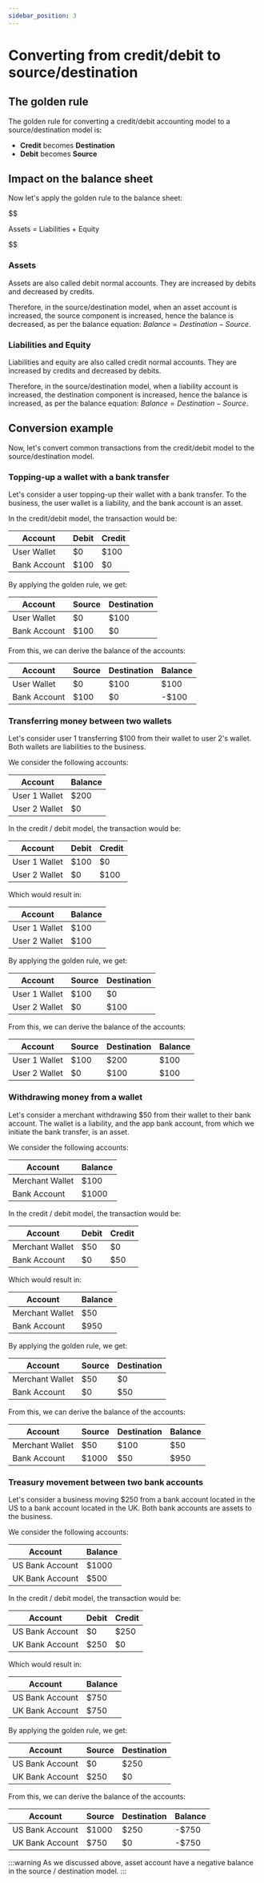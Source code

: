```yaml
---
sidebar_position: 3
---
```


# Converting from credit/debit to source/destination

## The golden rule

The golden rule for converting a credit/debit accounting model to a source/destination model is:
- **Credit** becomes **Destination**
- **Debit** becomes **Source**

## Impact on the balance sheet

Now let's apply the golden rule to the balance sheet:

$$

Assets = Liabilities + Equity

$$

### Assets

Assets are also called debit normal accounts. They are increased by debits and decreased by credits.

Therefore, in the source/destination model, when an asset account is increased, the source component is increased, hence the balance is decreased, as per the balance equation: $Balance = Destination - Source$.

### Liabilities and Equity

Liabilities and equity are also called credit normal accounts. They are increased by credits and decreased by debits.

Therefore, in the source/destination model, when a liability account is increased, the destination component is increased, hence the balance is increased, as per the balance equation: $Balance = Destination - Source$.

## Conversion example

Now, let's convert common transactions from the credit/debit model to the source/destination model.

### Topping-up a wallet with a bank transfer

Let's consider a user topping-up their wallet with a bank transfer. To the business, the user wallet is a liability, and the bank account is an asset.

In the credit/debit model, the transaction would be:

Account | Debit | Credit
--- | --- | ---
User Wallet | $0 | $100
Bank Account | $100 | $0

By applying the golden rule, we get:

Account | Source | Destination
--- | --- | ---
User Wallet | $0 | $100
Bank Account | $100 | $0

From this, we can derive the balance of the accounts:

Account | Source | Destination | Balance
--- | --- | --- | ---
User Wallet | $0 | $100 | $100
Bank Account | $100 | $0 | -$100

### Transferring money between two wallets

Let's consider user 1 transferring $100 from their wallet to user 2's wallet. Both wallets are liabilities to the business.

We consider the following accounts:

Account | Balance
--- | ---
User 1 Wallet | $200
User 2 Wallet | $0

In the credit / debit model, the transaction would be:

Account | Debit | Credit
--- | --- | ---
User 1 Wallet | $100 | $0
User 2 Wallet | $0 | $100

Which would result in:

Account | Balance
--- | ---
User 1 Wallet | $100
User 2 Wallet | $100

By applying the golden rule, we get:

Account | Source | Destination
--- | --- | ---
User 1 Wallet | $100 | $0
User 2 Wallet | $0 | $100

From this, we can derive the balance of the accounts:

Account | Source | Destination | Balance
--- | --- | --- | ---
User 1 Wallet | $100 | $200 | $100
User 2 Wallet | $0 | $100 | $100

### Withdrawing money from a wallet

Let's consider a merchant withdrawing $50 from their wallet to their bank account. The wallet is a liability, and the app bank account, from which we initiate the bank transfer, is an asset.

We consider the following accounts:

Account | Balance
--- | ---
Merchant Wallet | $100
Bank Account | $1000


In the credit / debit model, the transaction would be:

Account | Debit | Credit
--- | --- | ---
Merchant Wallet | $50 | $0
Bank Account | $0 | $50

Which would result in:

Account | Balance
--- | ---
Merchant Wallet | $50
Bank Account | $950

By applying the golden rule, we get:

Account | Source | Destination
--- | --- | ---
Merchant Wallet | $50 | $0
Bank Account | $0 | $50

From this, we can derive the balance of the accounts:

Account | Source | Destination | Balance
--- | --- | --- | ---
Merchant Wallet | $50 | $100 | $50
Bank Account | $1000 | $50 | $950

### Treasury movement between two bank accounts

Let's consider a business moving $250 from a bank account located in the US to a bank account located in the UK. Both bank accounts are assets to the business.

We consider the following accounts:

Account | Balance
--- | ---
US Bank Account | $1000
UK Bank Account | $500

In the credit / debit model, the transaction would be:

Account | Debit | Credit
--- | --- | ---
US Bank Account | $0 | $250
UK Bank Account | $250 | $0

Which would result in:

Account | Balance
--- | ---
US Bank Account | $750
UK Bank Account | $750

By applying the golden rule, we get:

Account | Source | Destination
--- | --- | ---
US Bank Account | $0 | $250
UK Bank Account | $250 | $0

From this, we can derive the balance of the accounts:

Account | Source | Destination | Balance
--- | --- | --- | ---
US Bank Account | $1000 | $250 | -$750
UK Bank Account | $750 | $0 | -$750

:::warning
As we discussed above, asset account have a negative balance in the source / destination model.
:::


